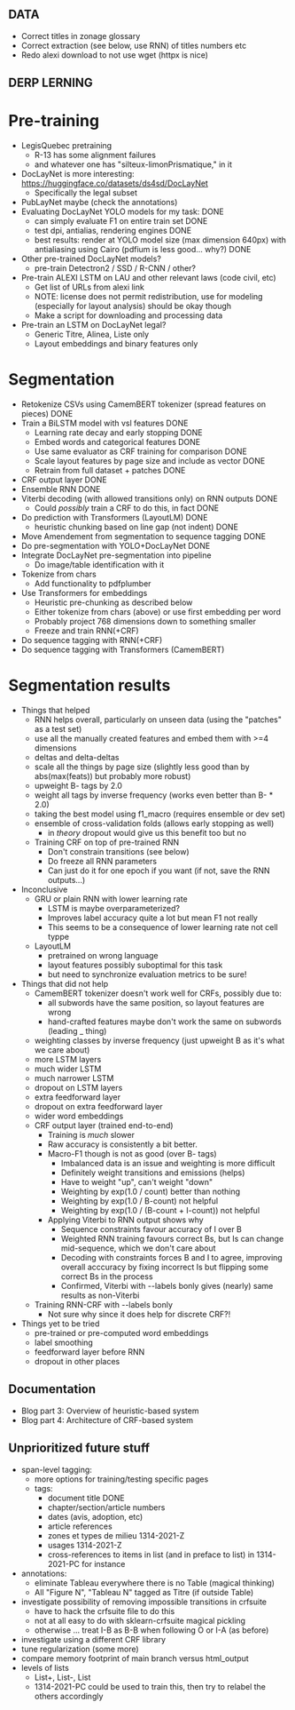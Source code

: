 DATA
----

- Correct titles in zonage glossary
- Correct extraction (see below, use RNN) of titles numbers etc
- Redo alexi download to not use wget (httpx is nice)

DERP LERNING
------------

Pre-training
============

- LegisQuebec pretraining
  - R-13 has some alignment failures
  - and whatever one has "silteux-limonPrismatique," in it
- DocLayNet is more interesting: https://huggingface.co/datasets/ds4sd/DocLayNet
  - Specifically the legal subset
- PubLayNet maybe (check the annotations)
- Evaluating DocLayNet YOLO models for my task: DONE
  - can simply evaluate F1 on entire train set DONE
  - test dpi, antialias, rendering engines DONE
  - best results: render at YOLO model size (max dimension 640px) with
    antialiasing using Cairo (pdfium is less good... why?) DONE
- Other pre-trained DocLayNet models?
  - pre-train Detectron2 / SSD / R-CNN / other?
- Pre-train ALEXI LSTM on LAU and other relevant laws (code civil, etc)
  - Get list of URLs from alexi link
  - NOTE: license does not permit redistribution, use for modeling
    (especially for layout analysis) should be okay though
  - Make a script for downloading and processing data
- Pre-train an LSTM on DocLayNet legal?
  - Generic Titre, Alinea, Liste only
  - Layout embeddings and binary features only
  

Segmentation
============

- Retokenize CSVs using CamemBERT tokenizer (spread features on pieces) DONE
- Train a BiLSTM model with vsl features DONE
  - Learning rate decay and early stopping DONE
  - Embed words and categorical features DONE
  - Use same evaluator as CRF training for comparison DONE
  - Scale layout features by page size and include as vector DONE
  - Retrain from full dataset + patches DONE
- CRF output layer DONE
- Ensemble RNN DONE
- Viterbi decoding (with allowed transitions only) on RNN outputs DONE
  - Could *possibly* train a CRF to do this, in fact DONE
- Do prediction with Transformers (LayoutLM) DONE
  - heuristic chunking based on line gap (not indent) DONE
- Move Amendement from segmentation to sequence tagging DONE
- Do pre-segmentation with YOLO+DocLayNet DONE
- Integrate DocLayNet pre-segmentation into pipeline
  - Do image/table identification with it
- Tokenize from chars
  - Add functionality to pdfplumber
- Use Transformers for embeddings
  - Heuristic pre-chunking as described below
  - Either tokenize from chars (above) or use first embedding per word
  - Probably project 768 dimensions down to something smaller
  - Freeze and train RNN(+CRF)
- Do sequence tagging with RNN(+CRF)
- Do sequence tagging with Transformers (CamemBERT)

Segmentation results
====================

- Things that helped
  - RNN helps overall, particularly on unseen data (using the
    "patches" as a test set)
  - use all the manually created features and embed them with >=4 dimensions
  - deltas and delta-deltas
  - scale all the things by page size (slightly less good than by
    abs(max(feats)) but probably more robust)
  - upweight B- tags by 2.0
  - weight all tags by inverse frequency (works even better than B- * 2.0)
  - taking the best model using f1_macro (requires ensemble or dev set)
  - ensemble of cross-validation folds (allows early stopping as well)
    - in *theory* dropout would give us this benefit too but no
  - Training CRF on top of pre-trained RNN
    - Don't constrain transitions (see below)
    - Do freeze all RNN parameters
    - Can just do it for one epoch if you want (if not, save the RNN outputs...)
- Inconclusive
  - GRU or plain RNN with lower learning rate
    - LSTM is maybe overparameterized?
    - Improves label accuracy quite a lot but mean F1 not really
    - This seems to be a consequence of lower learning rate not cell typpe
  - LayoutLM
    - pretrained on wrong language
    - layout features possibly suboptimal for this task
    - but need to synchronize evaluation metrics to be sure!
- Things that did not help
  - CamemBERT tokenizer doesn't work well for CRFs, possibly due to:
    - all subwords have the same position, so layout features are wrong
    - hand-crafted features maybe don't work the same on subwords (leading _ thing)
  - weighting classes by inverse frequency (just upweight B as it's what we care about)
  - more LSTM layers
  - much wider LSTM
  - much narrower LSTM
  - dropout on LSTM layers
  - extra feedforward layer
  - dropout on extra feedforward layer
  - wider word embeddings
  - CRF output layer (trained end-to-end)
    - Training is *much* slower
    - Raw accuracy is consistently a bit better.
    - Macro-F1 though is not as good (over B- tags)
      - Imbalanced data is an issue and weighting is more difficult
      - Definitely weight transitions and emissions (helps)
      - Have to weight "up", can't weight "down"
      - Weighting by exp(1.0 / count) better than nothing
      - Weighting by exp(1.0 / B-count) not helpful
      - Weighting by exp(1.0 / (B-count + I-count)) not helpful
    - Applying Viterbi to RNN output shows why
      - Sequence constraints favour accuracy of I over B
      - Weighted RNN training favours correct Bs, but Is can change
        mid-sequence, which we don't care about
      - Decoding with constraints forces B and I to agree, improving
        overall acccuracy by fixing incorrect Is but flipping some
        correct Bs in the process
      - Confirmed, Viterbi with --labels bonly gives (nearly) same
        results as non-Viterbi
  - Training RNN-CRF with --labels bonly
    - Not sure why since it does help for discrete CRF?!
- Things yet to be tried
  - pre-trained or pre-computed word embeddings
  - label smoothing
  - feedforward layer before RNN
  - dropout in other places
    
Documentation
-------------

- Blog part 3: Overview of heuristic-based system
- Blog part 4: Architecture of CRF-based system

Unprioritized future stuff
--------------------------

- span-level tagging:
  - more options for training/testing specific pages
  - tags:
    - document title DONE
    - chapter/section/article numbers
    - dates (avis, adoption, etc)
    - article references
    - zones et types de milieu 1314-2021-Z
    - usages 1314-2021-Z
    - cross-references to items in list (and in preface to list) in 1314-2021-PC for instance
- annotations:
  - eliminate Tableau everywhere there is no Table (magical thinking)
  - All "Figure N", "Tableau N" tagged as Titre (if outside Table)
- investigate possibility of removing impossible transitions in crfsuite
  - have to hack the crfsuite file to do this
  - not at all easy to do with sklearn-crfsuite magical pickling
  - otherwise ... treat I-B as B-B when following O or I-A (as before)
- investigate using a different CRF library
- tune regularization (some more)
- compare memory footprint of main branch versus html_output
- levels of lists
  - List+, List-, List
  - 1314-2021-PC could be used to train this, then try to relabel the others accordingly
